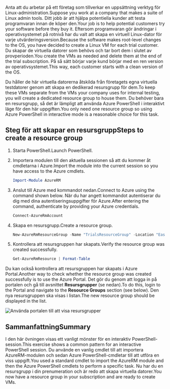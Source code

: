 <span data-ttu-id="db91f-101">Anta att du arbetar på ett företag som tillverkar en uppsättning verktyg för Linux-administration.</span><span class="sxs-lookup"><span data-stu-id="db91f-101">Suppose you work at a company that makes a suite of Linux admin tools.</span></span> <span data-ttu-id="db91f-102">Ditt jobb är att hjälpa potentiella kunder att testa programvaran innan de köper den.</span><span class="sxs-lookup"><span data-stu-id="db91f-102">Your job is to help potential customers try your software before they buy it.</span></span> <span data-ttu-id="db91f-103">Eftersom programvaran gör ändringar i operativsystemet på rotnivå har du valt att skapa en virtuell Linux-dator för varje utvärderingsversion.</span><span class="sxs-lookup"><span data-stu-id="db91f-103">Because the software makes root-level changes to the OS, you have decided to create a Linux VM for each trial customer.</span></span> <span data-ttu-id="db91f-104">Du skapar de virtuella datorer som behövs och tar bort dem i slutet av provperioden.</span><span class="sxs-lookup"><span data-stu-id="db91f-104">You create the VMs as needed and delete them at the end of the trial subscription.</span></span> <span data-ttu-id="db91f-105">På så sätt börjar varje kund börjar med en ren version av operativsystemet.</span><span class="sxs-lookup"><span data-stu-id="db91f-105">This way, each customer starts with a clean version of the OS.</span></span> 

<span data-ttu-id="db91f-106">Du håller de här virtuella datorerna åtskilda från företagets egna virtuella testdatorer genom att skapa en dedikerad resursgrupp för dem.</span><span class="sxs-lookup"><span data-stu-id="db91f-106">To keep these VMs separate from the VMs your company uses for internal testing, you will create a dedicated resource group to house them.</span></span> <span data-ttu-id="db91f-107">Du behöver bara en resursgrupp, så det är lämpligt att använda Azure PowerShell i interaktivt läge för den här uppgiften.</span><span class="sxs-lookup"><span data-stu-id="db91f-107">You only need one resource group so using Azure PowerShell in interactive mode is a reasonable choice for this task.</span></span>

## <a name="steps-to-create-a-resource-group"></a><span data-ttu-id="db91f-108">Steg för att skapar en resursgrupp</span><span class="sxs-lookup"><span data-stu-id="db91f-108">Steps to create a resource group</span></span>

1. <span data-ttu-id="db91f-109">Starta PowerShell.</span><span class="sxs-lookup"><span data-stu-id="db91f-109">Launch PowerShell.</span></span>

1. <span data-ttu-id="db91f-110">Importera modulen till den aktuella sessionen så att du kommer åt cmdletarna i Azure.</span><span class="sxs-lookup"><span data-stu-id="db91f-110">Import the module into the current session so you have access to the Azure cmdlets.</span></span>

   ```powershell
   Import-Module AzureRM
   ```

1. <span data-ttu-id="db91f-111">Anslut till Azure med kommandot nedan.</span><span class="sxs-lookup"><span data-stu-id="db91f-111">Connect to Azure using the command shown below.</span></span> <span data-ttu-id="db91f-112">När du har angett kommandot autentiserar du dig med dina autentiseringsuppgifter för Azure.</span><span class="sxs-lookup"><span data-stu-id="db91f-112">After entering the command, authenticate by providing your Azure credentials.</span></span>

   ```powershell
   Connect-AzureRmAccount
   ```

1. <span data-ttu-id="db91f-113">Skapa en resursgrupp.</span><span class="sxs-lookup"><span data-stu-id="db91f-113">Create a resource group.</span></span>

    ```powershell
    New-AzureRmResourceGroup -Name "TrialsResourceGroup" -Location "East US"
    ```

1. <span data-ttu-id="db91f-114">Kontrollera att resursgruppen har skapats.</span><span class="sxs-lookup"><span data-stu-id="db91f-114">Verify the resource group was created successfully.</span></span>

    ```powershell
    Get-AzureRmResource | Format-Table
    ```
<span data-ttu-id="db91f-115">Du kan också kontrollera att resursgruppen har skapats i Azure Portal.</span><span class="sxs-lookup"><span data-stu-id="db91f-115">Another way to check whether the resource group was created successfully is to use the Azure Portal.</span></span> <span data-ttu-id="db91f-116">Det gör du genom att logga in på portalen och gå till avsnittet **Resursgrupper** (se nedan).</span><span class="sxs-lookup"><span data-stu-id="db91f-116">To do this, login to the Portal and navigate to the **Resource Groups** section (see below).</span></span> <span data-ttu-id="db91f-117">Den nya resursgruppen ska visas i listan.</span><span class="sxs-lookup"><span data-stu-id="db91f-117">The new resource group should be displayed in the list.</span></span>

![Använda portalen till att visa resursgrupper](../media-drafts/6-listing-resource-groups.png)

## <a name="summary"></a><span data-ttu-id="db91f-119">Sammanfattning</span><span class="sxs-lookup"><span data-stu-id="db91f-119">Summary</span></span>
<span data-ttu-id="db91f-120">I den här övningen visas ett vanligt mönster för en interaktiv PowerShell-session.</span><span class="sxs-lookup"><span data-stu-id="db91f-120">This exercise shows a common pattern for an interactive PowerShell session.</span></span> <span data-ttu-id="db91f-121">Du använde en vanlig cmdlet till att importera AzureRM-modulen och sedan Azure PowerShell-cmdletar till att utföra en viss uppgift.</span><span class="sxs-lookup"><span data-stu-id="db91f-121">You used a standard cmdlet to import the AzureRM module and then the Azure PowerShell cmdlets to perform a specific task.</span></span> <span data-ttu-id="db91f-122">Nu har du en resursgrupp i din prenumeration och är redo att skapa virtuella datorer.</span><span class="sxs-lookup"><span data-stu-id="db91f-122">You now have a resource group in your subscription and are ready to create VMs.</span></span>